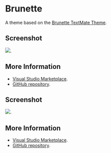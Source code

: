 # Brunette

A theme based on the [Brunette TextMate Theme](http://colorsublime.com/theme/Brunette).


## Screenshot
![](https://raw.githubusercontent.com/gerane/VSCodeThemes/master/gerane.Theme-Brunette/screenshot.PNG).


## More Information
* [Visual Studio Marketplace](https://marketplace.visualstudio.com/items/gerane.Theme-Brunette).
* [GitHub repository](https://github.com/gerane/VSCodeThemes).


## Screenshot
![](https://raw.githubusercontent.com/gerane/VSCodeThemes/master/gerane.Theme-Brunette/screenshot.PNG).


## More Information
* [Visual Studio Marketplace](https://marketplace.visualstudio.com/items/gerane.Theme-Brunette).
* [GitHub repository](https://github.com/gerane/VSCodeThemes).
